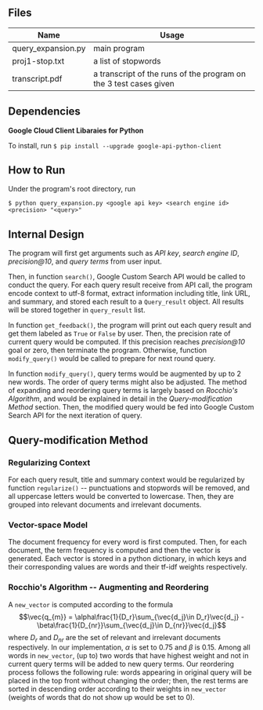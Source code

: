## Files

Name | Usage
--- | ---
query_expansion.py | main program
proj1-stop.txt | a list of stopwords
transcript.pdf | a transcript of the runs of the program on the 3 test cases given

## Dependencies
**Google Cloud Client Libaraies for Python**

To install, run `$ pip install --upgrade google-api-python-client`

## How to Run
Under the program's root directory, run

`
$ python query_expansion.py <google api key> <search engine id> <precision> "<query>"
`

## Internal Design

The program will first get arguments such as _API key_, _search engine ID_, _precision@10_, and _query terms_ from user input. 

Then, in function `search()`, Google Custom Search API would be called to conduct the query. For each query result receive from API call, the program encode context to utf-8 format, extract information including title, link URL, and summary, and stored each result to a `Query_result` object. All results will be stored together in `query_result` list.

In function `get_feedback()`, the program will print out each query result and get them labeled as `True` or `False` by user. Then, the precision rate of current query would be computed. If this precision reaches _precision@10_ goal or zero, then terminate the program. Otherwise, function `modify_query()` would be called to prepare for next round query.

In function `modify_query()`, query terms would be augmented by up to 2 new words. The order of query terms might also be adjusted. The method of expanding and reordering query terms is largely based on _Rocchio's Algorithm_, and would be explained in detail in the _Query-modification Method_ section. Then, the modified query would be fed into Google Custom Search API for the next iteration of query.

## Query-modification Method


### Regularizing Context
For each query result, title and summary context would be regularized by function `regularize()` -- punctuations and stopwords will be removed, and all uppercase letters would be converted to lowercase. Then, they are grouped into relevant documents and irrelevant documents.

### Vector-space Model
The document frequency for every word is first computed. Then, for each document, the term frequency is computed and then the vector is generated. Each vector is stored in a python dictionary, in which keys and their corresponding values are words and their tf-idf weights respectively.

### Rocchio's Algorithm -- Augmenting and Reordering
A `new_vector` is computed according to the formula
$$\vec{q_{m}} = \alpha\frac{1}{D_r}\sum_{\vec{d_j}\in D_r}\vec{d_j} - \beta\frac{1}{D_{nr}}\sum_{\vec{d_j}\in D_{nr}}\vec{d_j}$$where $D_r$ and $D_{nr}$ are the set of relevant and irrelevant documents respectively. In our implementation, $\alpha$ is set to 0.75 and $\beta$ is 0.15. Among all words in `new_vector`, (up to) two words that have highest weight and not in current query terms will be added to new query terms. Our reordering process follows the following rule: words appearing in original query will be placed in the top front without changing the order; then, the rest terms are sorted in descending order according to their weights in `new_vector` (weights of words that do not show up would be set to 0). 

